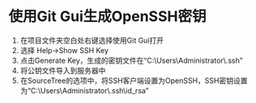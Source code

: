 # 使用Git Gui生成OpenSSH密钥

1. 在项目文件夹空白处右键选择使用Git Gui打开
2. 选择 Help->Show SSH Key
3. 点击Generate Key，生成的密钥文件在“C:\\Users\\Administrator\\.ssh”
4. 将公钥文件导入到服务器中
5. 在SourceTree的选项中，将SSH客户端设置为OpenSSH，SSH密钥设置为“C:\\Users\\Administrator\\.ssh\\id_rsa”




